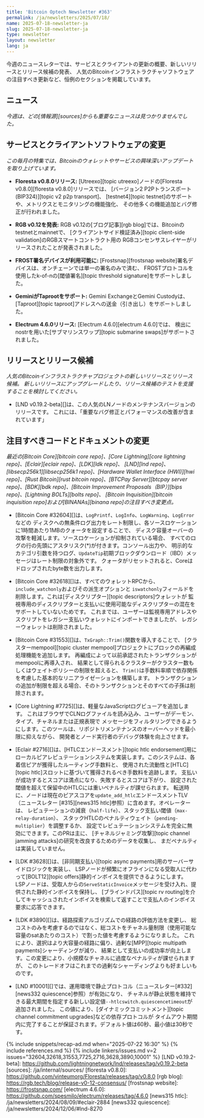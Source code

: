 ```yaml
---
title: 'Bitcoin Optech Newsletter #363'
permalink: /ja/newsletters/2025/07/18/
name: 2025-07-18-newsletter-ja
slug: 2025-07-18-newsletter-ja
type: newsletter
layout: newsletter
lang: ja
---
```

今週のニュースレターでは、サービスとクライアントの更新の概要、新しいリリースとリリース候補の発表、
人気のBitcoinインフラストラクチャソフトウェアの注目すべき更新など、恒例のセクションを掲載しています。

## ニュース

_今週は、どの[情報源][sources]からも重要なニュースは見つかりませんでした。_

## サービスとクライアントソフトウェアの変更

*この毎月の特集では、Bitcoinのウォレットやサービスの興味深いアップデートを取り上げています。*

- **Floresta v0.8.0リリース:**
  [Utreexo][topic utreexo]ノードの[Floresta v0.8.0][floresta v0.8.0]リリースでは、
  [バージョン2 P2Pトランスポート(BIP324)][topic v2 p2p transport]、
  [testnet4][topic testnet]のサポートや、メトリクスとモニタリングの機能強化、
  その他多くの機能追加とバグ修正が行われました。

- **RGB v0.12を発表:**
  RGB v0.12の[ブログ記事][rgb blog]では、Bitcoinのtestnetとmainnetで、
  [クライアントサイド検証済み][topic client-side validation]のRGBスマートコントラクト用の
  RGBコンセンサスレイヤーがリリースされたことが発表されました。

- **FROST署名デバイスが利用可能に:**
  [Frostsnap][frostsnap website]署名デバイスは、オンチェーンでは単一の署名のみで済む、
  FROSTプロトコルを使用したk-of-nの[閾値署名][topic threshold signature]をサポートしました。

- **GeminiがTaprootをサポート:**
  Gemini ExchangeとGemini Custodyは、[Taproot][topic taproot]アドレスへの送金（引き出し）をサポートしました。

- **Electrum 4.6.0リリース:**
  [Electrum 4.6.0][electrum 4.6.0]では、
  検出にnostrを用いた[サブマリンスワップ][topic submarine swaps]がサポートされました。

## リリースとリリース候補

_人気のBitcoinインフラストラクチャプロジェクトの新しいリリースとリリース候補。
新しいリリースにアップグレードしたり、リリース候補のテストを支援することを検討してください。_

- [LND v0.19.2-beta][]は、この人気のLNノードのメンテナンスバージョンのリリースです。
  これには、「重要なバグ修正とパフォーマンスの改善が含まれています」

## 注目すべきコードとドキュメントの変更

_最近の[Bitcoin Core][bitcoin core repo]、[Core
Lightning][core lightning repo]、[Eclair][eclair repo]、[LDK][ldk repo]、
[LND][lnd repo]、[libsecp256k1][libsecp256k1 repo]、[Hardware Wallet
Interface (HWI)][hwi repo]、[Rust Bitcoin][rust bitcoin repo]、[BTCPay
Server][btcpay server repo]、[BDK][bdk repo]、[Bitcoin Improvement
Proposals（BIP）][bips repo]、[Lightning BOLTs][bolts repo]、
[Bitcoin Inquisition][bitcoin inquisition repo]および[BINANAs][binana repo]の注目すべき変更点。_

- [Bitcoin Core #32604][]は、`LogPrintf`、`LogInfo`、`LogWarning`、`LogError`などの
  ディスクへの無条件ログ出力をレート制限し、各ソースロケーションに1時間あたり1MBのクォータを設定することで、
  ディスク容量オーバーの攻撃を軽減します。ソースロケーションが抑制されている場合、
  すべてのログの行の先頭にアスタリスク(*)が付きます。コンソール出力や、
  明示的なカテゴリ引数を持つログ、`UpdateTip`初期ブロックダウンロード（IBD）メッセージはレート制限の対象外です。
  クォータがリセットされると、Coreはドロップされたbyte数を出力します。

- [Bitcoin Core #32618][]は、すべてのウォレットRPCから、`include_watchonly`およびその派生オプションと
  `iswatchonly`フィールドを削除します。これは[ディスクリプター][topic descriptors]ウォレットが
  監視専用のディスクリプターと支払いに使用可能なディスクリプターの混在をサポートしていないためです。
  これまでは、ユーザーは監視専用アドレスやスクリプトをレガシー支払いウォレットにインポートできましたが、
  レガシーウォレットは削除されました。

- [Bitcoin Core #31553][]は、`TxGraph::Trim()`関数を導入することで、
  [クラスターmempool][topic cluster mempool]プロジェクトにブロックの再編成処理機能を追加します。
  再編成によって以前承認されたトランザクションがmempoolに再導入され、
  結果として得られるクラスターがクラスター数もしくはウェイトポリシーの制限を超えると、
  `Trim()`は手数料率順で依存関係を考慮した基本的なリニアライゼーションを構築します。
  トランザクションの追加が制限を超える場合、そのトランザクションとそのすべての子孫は削除されます。

- [Core Lightning #7725][]は、軽量なJavaScriptログビューアを追加します。
  これはブラウザでCLNログファイルを読み込み、ユーザーがデーモン、タイプ、チャネルまたは正規表現で
  メッセージをフィルタリングできるようにします。このツールは、リポジトリメンテナンスのオーバーヘッドを最小限に抑えながら、
  開発者とノード実行者のデバッグ体験を向上させます。

- [Eclair #2716][]は、[HTLCエンドースメント][topic htlc endorsement]用に
  ローカルピアレピュテーションシステムを実装します。このシステムは、各着信ピアが獲得したルーティング手数料と、
  使用された流動性と[HTLC][topic htlc]スロットに基づいて獲得されるべき手数料を追跡します。
  支払いが成功するとスコアは満点になり、失敗するとスコアは下がり、
  設定された閾値を超えて保留中のHTLCには重いペナルティが課せられます。
  転送時に、ノードは現在のピアスコアを`update_add_htlc`エンドースメントTLV（ニュースレター
  [#315][news315 htlc]参照）に含めます。オペレーターは、
  レピュテーションの減衰（`half-life`）、スタック支払い閾値（`max-relay-duration`）、
  スタックHTLCのペナルティウェイト（`pending-multiplier`）を調整するか、
  設定でレビュテーションシステムを完全に無効にできます。このPRは主に、
  [チャネルジャミング攻撃][topic channel jamming attacks]の研究を改良するためのデータを収集し、
  まだペナルティは実装していません。

- [LDK #3628][]は、[非同期支払い][topic async payments]用のサーバーサイドロジックを実装し、
  LSPノードが頻繁にオフラインになる受取人に代わって[BOLT12][topic offers]静的インボイスを提供できるようにします。
  LSPノードは、受取人からの`ServeStaticInvoice`メッセージを受け入れ、提供された静的インボイスを保持し、
  [ブラインドパス][topic rv routing]を介してキャッシュされたインボイスを検索して返すことで支払人のインボイス要求に応答できます。

- [LDK #3890][]は、経路探索アルゴリズムでの経路の評価方法を変更し、
  総コストのみを考慮するのではなく、総コストをチャネル量制限（使用可能な容量のsatあたりのコスト）で割った値を考慮するようになりました。
  これにより、選択はより大容量の経路に偏り、過剰な[MPP][topic multipath payments]シャーディングが減り、
  結果として支払いの成功率が向上します。この変更により、小規模なチャネルに過度なペナルティが課せられますが、
  このトレードオフはこれまでの過剰なシャーディングよりも好ましいものです。

- [LND #10001][]では、運用環境で静止プロトコル（ニュースレター[#332][news332 quiescence]参照）が有効になり、
  チャネルが静止状態を維持できる最大期間を指定する新しい設定値`--htlcswitch.quiescencetimeout`が追加されました。
  この値により、[ダイナミックコミットメント][topic channel commitment upgrades]などの依存プロトコルが
  タイムアウト期間内に完了することが保証されます。デフォルト値は60秒、最小値は30秒です。

{% include snippets/recap-ad.md when="2025-07-22 16:30" %}
{% include references.md %}
{% include linkers/issues.md v=2 issues="32604,32618,31553,7725,2716,3628,3890,10001" %}
[LND v0.19.2-beta]: https://github.com/lightningnetwork/lnd/releases/tag/v0.19.2-beta
[sources]: /ja/internal/sources/
[floresta v0.8.0]: https://github.com/vinteumorg/Floresta/releases/tag/v0.8.0
[rgb blog]: https://rgb.tech/blog/release-v0-12-consensus/
[frostsnap website]: https://frostsnap.com/
[electrum 4.6.0]: https://github.com/spesmilo/electrum/releases/tag/4.6.0
[news315 htlc]: /ja/newsletters/2024/08/09/#eclair-2884
[news332 quiescence]: /ja/newsletters/2024/12/06/#lnd-8270